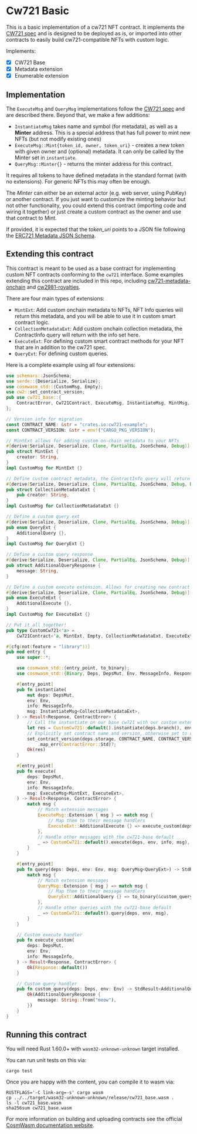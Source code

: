 # Cw721 Basic

This is a basic implementation of a cw721 NFT contract. It implements
the [CW721 spec](../../packages/cw721/README.md) and is designed to
be deployed as is, or imported into other contracts to easily build
cw721-compatible NFTs with custom logic.

Implements:

- [x] CW721 Base
- [x] Metadata extension
- [x] Enumerable extension

## Implementation

The `ExecuteMsg` and `QueryMsg` implementations follow the [CW721 spec](../../packages/cw721/README.md) and are described there.
Beyond that, we make a few additions:

* `InstantiateMsg` takes name and symbol (for metadata), as well as a **Minter** address. This is a special address that has full
power to mint new NFTs (but not modify existing ones)
* `ExecuteMsg::Mint{token_id, owner, token_uri}` - creates a new token with given owner and (optional) metadata. It can only be called by
the Minter set in `instantiate`.
* `QueryMsg::Minter{}` - returns the minter address for this contract.

It requires all tokens to have defined metadata in the standard format (with no extensions). For generic NFTs this may often be enough.

The *Minter* can either be an external actor (e.g. web server, using PubKey) or another contract. If you just want to customize
the minting behavior but not other functionality, you could extend this contract (importing code and wiring it together)
or just create a custom contract as the owner and use that contract to Mint.

If provided, it is expected that the _token_uri_ points to a JSON file following the [ERC721 Metadata JSON Schema](https://eips.ethereum.org/EIPS/eip-721).

## Extending this contract
This contract is meant to be used as a base contract for implementing custom NFT contracts conforming to the `cw721` interface. Some examples extending this contract are included in this repo, including [cw721-metadata-onchain](../cw721-metadata-onchain) and [cw2981-royalties](../cw2981-royalties).

There are four main types of extensions:
* `MintExt`: Add custom onchain metadata to NFTs, NFT Info queries will return this metadata, and you will be able to use it in custom smart contract logic.
* `CollectionMetadataExt`: Add custom onchain collection metadata, the ContractInfo query will return with the info set here.
* `ExecuteExt`: For defining custom smart contract methods for your NFT that are in addition to the cw721 spec.
* `QueryExt`: For defining custom queries.

Here is a complete example using all four extensions:

```rust
use schemars::JsonSchema;
use serde::{Deserialize, Serialize};
use cosmwasm_std::{CustomMsg, Empty};
use cw2::set_contract_version;
pub use cw721_base::{
    ContractError, Cw721Contract, ExecuteMsg, InstantiateMsg, MintMsg, MinterResponse, QueryMsg,
};

// Version info for migration
const CONTRACT_NAME: &str = "crates.io:cw721-example";
const CONTRACT_VERSION: &str = env!("CARGO_PKG_VERSION");

// MintExt allows for adding custom on-chain metadata to your NFTs
#[derive(Serialize, Deserialize, Clone, PartialEq, JsonSchema, Debug)]
pub struct MintExt {
    creator: String,
}
impl CustomMsg for MintExt {}

// Define custom contract metadata, the ContractInfo query will return with the info set here
#[derive(Serialize, Deserialize, Clone, PartialEq, JsonSchema, Debug, Default)]
pub struct CollectionMetadataExt {
    pub creator: String,
}
impl CustomMsg for CollectionMetadataExt {}

// Define a custom query ext
#[derive(Serialize, Deserialize, Clone, PartialEq, JsonSchema, Debug)]
pub enum QueryExt {
    AdditionalQuery {},
}
impl CustomMsg for QueryExt {}

// Define a custom query response
#[derive(Serialize, Deserialize, Clone, PartialEq, JsonSchema, Debug)]
pub struct AdditionalQueryResponse {
    message: String,
}

// Define a custom execute extension. Allows for creating new contract methods
#[derive(Serialize, Deserialize, Clone, PartialEq, JsonSchema, Debug)]
pub enum ExecuteExt {
    AdditionalExecute {},
}
impl CustomMsg for ExecuteExt {}

// Put it all together!
pub type CustomCw721<'a> =
    Cw721Contract<'a, MintExt, Empty, CollectionMetadataExt, ExecuteExt, QueryExt>;

#[cfg(not(feature = "library"))]
pub mod entry {
    use super::*;

    use cosmwasm_std::{entry_point, to_binary};
    use cosmwasm_std::{Binary, Deps, DepsMut, Env, MessageInfo, Response, StdResult};

    #[entry_point]
    pub fn instantiate(
        mut deps: DepsMut,
        env: Env,
        info: MessageInfo,
        msg: InstantiateMsg<CollectionMetadataExt>,
    ) -> Result<Response, ContractError> {
        // Call the instantiate on our base cw721 with our custom extensions
        let res = CustomCw721::default().instantiate(deps.branch(), env, info, msg)?;
        // Explicitly set contract name and version, otherwise set to cw721-base info
        set_contract_version(deps.storage, CONTRACT_NAME, CONTRACT_VERSION)
            .map_err(ContractError::Std)?;
        Ok(res)
    }

    #[entry_point]
    pub fn execute(
        deps: DepsMut,
        env: Env,
        info: MessageInfo,
        msg: ExecuteMsg<MintExt, ExecuteExt>,
    ) -> Result<Response, ContractError> {
        match msg {
            // Match extension messages
            ExecuteMsg::Extension { msg } => match msg {
                // Map them to their message handlers
                ExecuteExt::AdditionalExecute {} => execute_custom(deps, env, info),
            },
            // Handle other messages with the cw721-base default
            _ => CustomCw721::default().execute(deps, env, info, msg),
        }
    }

    #[entry_point]
    pub fn query(deps: Deps, env: Env, msg: QueryMsg<QueryExt>) -> StdResult<Binary> {
        match msg {
            // Match extension messages
            QueryMsg::Extension { msg } => match msg {
                // Map them to their message handlers
                QueryExt::AdditionalQuery {} => to_binary(&custom_query(deps, env)?),
            },
            // Handle other queries with the cw721-base default
            _ => CustomCw721::default().query(deps, env, msg),
        }
    }

    // Custom execute handler
    pub fn execute_custom(
        deps: DepsMut,
        env: Env,
        info: MessageInfo,
    ) -> Result<Response, ContractError> {
        Ok(Response::default())
    }

    // Custom query handler
    pub fn custom_query(deps: Deps, env: Env) -> StdResult<AdditionalQueryResponse> {
        Ok(AdditionalQueryResponse {
            message: String::from("meow"),
        })
    }
}

```

## Running this contract

You will need Rust 1.60.0+ with `wasm32-unknown-unknown` target installed.

You can run unit tests on this via: 

`cargo test`

Once you are happy with the content, you can compile it to wasm via:

```
RUSTFLAGS='-C link-arg=-s' cargo wasm
cp ../../target/wasm32-unknown-unknown/release/cw721_base.wasm .
ls -l cw721_base.wasm
sha256sum cw721_base.wasm
```

For more information on building and uploading contracts see the official [CosmWasm documentation website](https://docs.cosmwasm.com).
